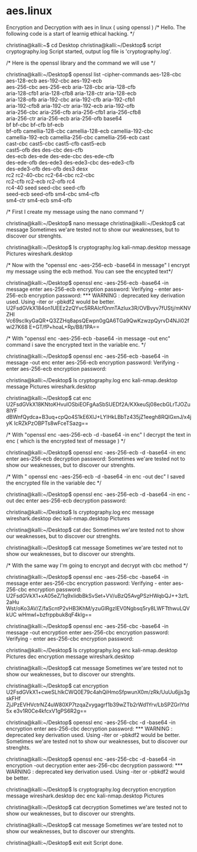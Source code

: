 # aes.linux
Encryption and Decryption with aes in linux ( using openssl )
/*
Hello. The following code is a start of learnig ethical hacking. 
*/




christina@kalli:~$ cd Desktop
christina@kalli:~/Desktop$ script cryptography.log
Script started, output log file is 'cryptography.log'.


/* Here is the openssl library and the command we will use */

christina@kalli:~/Desktop$ openssl list -cipher-commands
aes-128-cbc       aes-128-ecb       aes-192-cbc       aes-192-ecb       
aes-256-cbc       aes-256-ecb       aria-128-cbc      aria-128-cfb      
aria-128-cfb1     aria-128-cfb8     aria-128-ctr      aria-128-ecb      
aria-128-ofb      aria-192-cbc      aria-192-cfb      aria-192-cfb1     
aria-192-cfb8     aria-192-ctr      aria-192-ecb      aria-192-ofb      
aria-256-cbc      aria-256-cfb      aria-256-cfb1     aria-256-cfb8     
aria-256-ctr      aria-256-ecb      aria-256-ofb      base64            
bf                bf-cbc            bf-cfb            bf-ecb            
bf-ofb            camellia-128-cbc  camellia-128-ecb  camellia-192-cbc  
camellia-192-ecb  camellia-256-cbc  camellia-256-ecb  cast              
cast-cbc          cast5-cbc         cast5-cfb         cast5-ecb         
cast5-ofb         des               des-cbc           des-cfb           
des-ecb           des-ede           des-ede-cbc       des-ede-cfb       
des-ede-ofb       des-ede3          des-ede3-cbc      des-ede3-cfb      
des-ede3-ofb      des-ofb           des3              desx              
rc2               rc2-40-cbc        rc2-64-cbc        rc2-cbc           
rc2-cfb           rc2-ecb           rc2-ofb           rc4               
rc4-40            seed              seed-cbc          seed-cfb          
seed-ecb          seed-ofb          sm4-cbc           sm4-cfb           
sm4-ctr           sm4-ecb           sm4-ofb           



/* First I create my message using the nano command */

christina@kalli:~/Desktop$ nano message
christina@kalli:~/Desktop$ cat message
Sometimes we'are tested
not to show our weaknesses,
but to discover our
strenghts.


christina@kalli:~/Desktop$ ls
cryptography.log  kali-nmap.desktop  message  Pictures  wireshark.desktop
 
 
 
/* Now with the "openssl enc -aes-256-ecb -base64 in message" I encrypt my message using the ecb method. You can see the encypted text*/


christina@kalli:~/Desktop$ openssl enc -aes-256-ecb -base64 -in message
enter aes-256-ecb encryption password:
Verifying - enter aes-256-ecb encryption password:
*** WARNING : deprecated key derivation used.
Using -iter or -pbkdf2 would be better.
U2FsdGVkX184on1UEEz2zQYvc5RRAIcf0nmTAzIux3R/OVBvyv7fUStj/mKNVZHI
Vc69scIkyGaQR+Q3ZZHq8apsQEwpn0gQA6TGa9QwKzwzpQyrvD4NJi02fwi27K68
E+GT/fP+hoaL+Rp/B8/1PA==



/* With "openssl enc -aes-256-ecb -base64 -in message -out enc" command i save the encrypted text in the variable enc. */

christina@kalli:~/Desktop$ openssl enc -aes-256-ecb -base64 -in message -out enc
enter aes-256-ecb encryption password:
Verifying - enter aes-256-ecb encryption password:

christina@kalli:~/Desktop$ ls
cryptography.log  enc  kali-nmap.desktop  message  Pictures  wireshark.desktop

christina@kalli:~/Desktop$ cat enc
U2FsdGVkX18KNtoKHvulOSbiEOFgAaSbSUEDf2A/KXkeuSj08ecbGLrTJOZu8lYF
dBWnfQydca+B3uq+cpQo4S1kE6XlJ+LYIHkLBbTz435jZ1eegh8RQlGxnJ/x4jyK
IcRZkPzOBPTs8wFceTSazg==



/* With "openssl enc -aes-256-ecb -d -base64 -in enc" I decrypt the text in enc ( which is the encrypted text of message ) */

christina@kalli:~/Desktop$ openssl enc -aes-256-ecb -d -base64 -in enc
enter aes-256-ecb decryption password:
Sometimes we'are tested
not to show our weaknesses,
but to discover our
strenghts.



/* With " openssl enc -aes-256-ecb -d -base64 -in enc -out dec" I saved the encrypted file in the variable dec */

christina@kalli:~/Desktop$ openssl enc -aes-256-ecb -d -base64 -in enc -out dec
enter aes-256-ecb decryption password:

christina@kalli:~/Desktop$ ls
cryptography.log  enc                message   wireshark.desktop
dec               kali-nmap.desktop  Pictures

christina@kalli:~/Desktop$ cat dec
Sometimes we'are tested
not to show our weaknesses,
but to discover our
strenghts.

christina@kalli:~/Desktop$ cat message
Sometimes we'are tested
not to show our weaknesses,
but to discover our
strenghts.




/* With the same way I'm going to encrypt and decrypt with cbc method */

christina@kalli:~/Desktop$ openssl enc -aes-256-cbc -base64 -in message 
enter aes-256-cbc encryption password:
Verifying - enter aes-256-cbc encryption password:
U2FsdGVkX1+xA05eZ/1q9xIidbBkSvSet+VV/uBzQ5AvgPSzHWqbQJ++3zfL2aHu
Wst/oKo3AV/Z/faScntP2vHB3KhM/yzuGlRgzIEV0Ngbsq5ry8LWFTthwuLQVkUC
wHmwI+bzfrppbuk8qF4klg==


christina@kalli:~/Desktop$ openssl enc -aes-256-cbc -base64 -in message -out encryption
enter aes-256-cbc encryption password:
Verifying - enter aes-256-cbc encryption password:

christina@kalli:~/Desktop$ ls
cryptography.log  enc         kali-nmap.desktop  Pictures
dec               encryption  message            wireshark.desktop

christina@kalli:~/Desktop$ cat message
Sometimes we'are tested
not to show our weaknesses,
but to discover our
strenghts.


christina@kalli:~/Desktop$ cat encryption
U2FsdGVkX1+cweSLhlkCWQ0E79c4ahQiHmoSfpwunX0m/zRk/UuUu6jjs3gskFHf
ZjJPzEVHVctrNZ4uW80XP7tzqaZvygagrf1b39wZTb2rWd1Yrv/LbSPZGrlYtd5x
e3v1R0Ce4kfcxV1gPS6R2g==


christina@kalli:~/Desktop$ openssl enc -aes-256-cbc -d -base64 -in encryption
enter aes-256-cbc decryption password:
*** WARNING : deprecated key derivation used.
Using -iter or -pbkdf2 would be better.
Sometimes we'are tested
not to show our weaknesses,
but to discover our
strenghts.


christina@kalli:~/Desktop$ openssl enc -aes-256-cbc -d -base64 -in encryption -out decryption
enter aes-256-cbc decryption password:
*** WARNING : deprecated key derivation used.
Using -iter or -pbkdf2 would be better.

christina@kalli:~/Desktop$ ls
cryptography.log  decryption  encryption         message   wireshark.desktop
dec               enc         kali-nmap.desktop  Pictures

christina@kalli:~/Desktop$ cat decryption
Sometimes we'are tested
not to show our weaknesses,
but to discover our
strenghts.

christina@kalli:~/Desktop$ cat message
Sometimes we'are tested
not to show our weaknesses,
but to discover our
strenghts.
 

christina@kalli:~/Desktop$ exit
exit
Script done.

